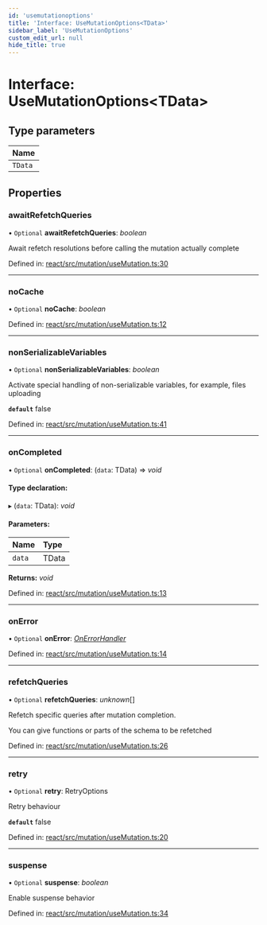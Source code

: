 ```yaml
---
id: 'usemutationoptions'
title: 'Interface: UseMutationOptions<TData>'
sidebar_label: 'UseMutationOptions'
custom_edit_url: null
hide_title: true
---
```


# Interface: UseMutationOptions<TData\>

## Type parameters

| Name    |
| :------ |
| `TData` |

## Properties

### awaitRefetchQueries

• `Optional` **awaitRefetchQueries**: _boolean_

Await refetch resolutions before calling the mutation actually complete

Defined in: [react/src/mutation/useMutation.ts:30](https://github.com/gqless/gqless/blob/master/packages/react/src/mutation/useMutation.ts#L30)

---

### noCache

• `Optional` **noCache**: _boolean_

Defined in: [react/src/mutation/useMutation.ts:12](https://github.com/gqless/gqless/blob/master/packages/react/src/mutation/useMutation.ts#L12)

---

### nonSerializableVariables

• `Optional` **nonSerializableVariables**: _boolean_

Activate special handling of non-serializable variables,
for example, files uploading

**`default`** false

Defined in: [react/src/mutation/useMutation.ts:41](https://github.com/gqless/gqless/blob/master/packages/react/src/mutation/useMutation.ts#L41)

---

### onCompleted

• `Optional` **onCompleted**: (`data`: TData) => _void_

#### Type declaration:

▸ (`data`: TData): _void_

#### Parameters:

| Name   | Type  |
| :----- | :---- |
| `data` | TData |

**Returns:** _void_

Defined in: [react/src/mutation/useMutation.ts:13](https://github.com/gqless/gqless/blob/master/packages/react/src/mutation/useMutation.ts#L13)

---

### onError

• `Optional` **onError**: [_OnErrorHandler_](../modules.md#onerrorhandler)

Defined in: [react/src/mutation/useMutation.ts:14](https://github.com/gqless/gqless/blob/master/packages/react/src/mutation/useMutation.ts#L14)

---

### refetchQueries

• `Optional` **refetchQueries**: _unknown_[]

Refetch specific queries after mutation completion.

You can give functions or parts of the schema to be refetched

Defined in: [react/src/mutation/useMutation.ts:26](https://github.com/gqless/gqless/blob/master/packages/react/src/mutation/useMutation.ts#L26)

---

### retry

• `Optional` **retry**: RetryOptions

Retry behaviour

**`default`** false

Defined in: [react/src/mutation/useMutation.ts:20](https://github.com/gqless/gqless/blob/master/packages/react/src/mutation/useMutation.ts#L20)

---

### suspense

• `Optional` **suspense**: _boolean_

Enable suspense behavior

Defined in: [react/src/mutation/useMutation.ts:34](https://github.com/gqless/gqless/blob/master/packages/react/src/mutation/useMutation.ts#L34)

